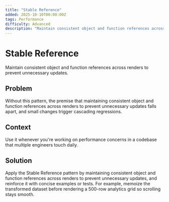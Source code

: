 ```yaml
---
title: "Stable Reference"
added: 2025-10-10T00:00:00Z
tags: Performance
difficulty: Advanced
description: "Maintain consistent object and function references across renders to prevent unnecessary updates."
---
```

# Stable Reference

Maintain consistent object and function references across renders to prevent unnecessary updates.

## Problem

Without this pattern, the premise that maintaining consistent object and function references across renders to prevent unnecessary updates falls apart, and small changes trigger cascading regressions.

## Context

Use it whenever you're working on performance concerns in a codebase that multiple engineers touch daily.

## Solution

Apply the Stable Reference pattern by maintaining consistent object and function references across renders to prevent unnecessary updates, and reinforce it with concise examples or tests. For example, memoize the transformed dataset before rendering a 500-row analytics grid so scrolling stays smooth.
